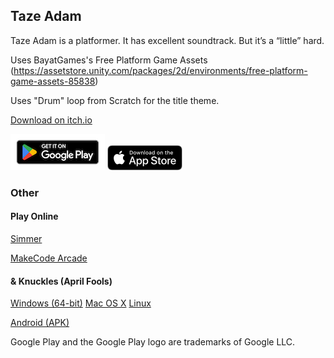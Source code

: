 ## Taze Adam

Taze Adam is a platformer. It has excellent soundtrack. But it’s a “little” hard.

Uses BayatGames's Free Platform Game Assets (https://assetstore.unity.com/packages/2d/environments/free-platform-game-assets-85838)

Uses "Drum" loop from Scratch for the title theme.

[Download on itch.io](https://spacechuck.itch.io/taze-adam)

[![Google Play](playstore.png)](https://play.google.com/store/apps/details?id=com.SpaceChuck.tazeadam)
[![App Store](appstore.png)](https://apps.apple.com/us/app/taze-adam/id1661545935)


### Other

#### Play Online

[Simmer](https://simmer.io/@SpaceChuck/taze-adam)

[MakeCode Arcade](https://makecode.com/_d0bbXA0cJJ5T)


#### & Knuckles (April Fools)
[Windows (64-bit)](https://www.mediafire.com/file/2dqoztbevcbllfz/TAZEADAMandKnuckles.zip/file)
[Mac OS X](https://www.mediafire.com/file/952sckr3ouumb75/Taze_Adam_%2526KnucklesMac.zip/file)
[Linux](https://www.mediafire.com/file/952sckr3ouumb75/Taze_Adam_%2526KnucklesMac.zip/file)

[Android (APK)](https://www.mediafire.com/file/n6dm8pn60q2wmm1/AndroidAdamAndKnuckles.apk/file)

Google Play and the Google Play logo are trademarks of Google LLC.
